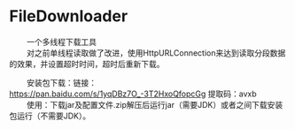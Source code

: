 # FileDownloader
 &nbsp;&nbsp;&nbsp;&nbsp;&nbsp;&nbsp;&nbsp;&nbsp;一个多线程下载工具<br/>
 &nbsp;&nbsp;&nbsp;&nbsp;&nbsp;&nbsp;&nbsp;&nbsp;对之前单线程读取做了改进，使用HttpURLConnection来达到读取分段数据的效果，并设置超时时间，超时后重新下载。<br/>

&nbsp;&nbsp;&nbsp;&nbsp;&nbsp;&nbsp;&nbsp;&nbsp;安装包下载：链接：https://pan.baidu.com/s/1yqDBz7O_-3T2HxoQfopcGg 提取码：avxb<br/>
&nbsp;&nbsp;&nbsp;&nbsp;&nbsp;&nbsp;&nbsp;&nbsp;使用：下载jar及配置文件.zip解压后运行jar（需要JDK）或者之间下载安装包运行（不需要JDK）。
